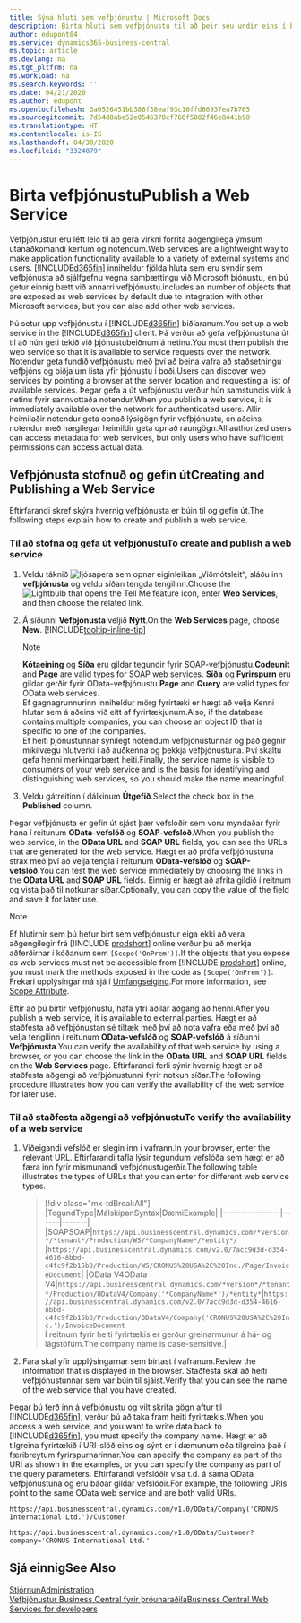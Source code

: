 ```yaml
---
title: Sýna hluti sem vefþjónustu | Microsoft Docs
description: Birta hluti sem vefþjónustu til að þeir séu undir eins í boði á Business Central.
author: edupont04
ms.service: dynamics365-business-central
ms.topic: article
ms.devlang: na
ms.tgt_pltfrm: na
ms.workload: na
ms.search.keywords: ''
ms.date: 04/21/2020
ms.author: edupont
ms.openlocfilehash: 3a0526451bb386f38eaf93c10ffd86937ea7b765
ms.sourcegitcommit: 7d54d8abe52e0546378cf760f5082f46e8441b90
ms.translationtype: HT
ms.contentlocale: is-IS
ms.lasthandoff: 04/30/2020
ms.locfileid: "3324079"
---
```

# <a name="publish-a-web-service"></a><span data-ttu-id="f7c42-103">Birta vefþjónustu</span><span class="sxs-lookup"><span data-stu-id="f7c42-103">Publish a Web Service</span></span>

<span data-ttu-id="f7c42-104">Vefþjónustur eru létt leið til að gera virkni forrita aðgengilega ýmsum utanaðkomandi kerfum og notendum.</span><span class="sxs-lookup"><span data-stu-id="f7c42-104">Web services are a lightweight way to make application functionality available to a variety of external systems and users.</span></span> [!INCLUDE[d365fin](includes/d365fin_md.md)] <span data-ttu-id="f7c42-105">inniheldur fjölda hluta sem eru sýndir sem vefþjónusta að sjálfgefnu vegna samþættingu við Microsoft þjónustu, en þú getur einnig bætt við annarri vefþjónustu.</span><span class="sxs-lookup"><span data-stu-id="f7c42-105">includes an number of objects that are exposed as web services by default due to integration with other Microsoft services, but you can also add other web services.</span></span>  

<span data-ttu-id="f7c42-106">Þú setur upp vefþjónustu í [!INCLUDE[d365fin](includes/d365fin_md.md)] biðlaranum.</span><span class="sxs-lookup"><span data-stu-id="f7c42-106">You set up a web service in the [!INCLUDE[d365fin](includes/d365fin_md.md)] client.</span></span> <span data-ttu-id="f7c42-107">Þá verður að gefa vefþjónustuna út til að hún geti tekið við þjónustubeiðnum á netinu.</span><span class="sxs-lookup"><span data-stu-id="f7c42-107">You must then publish the web service so that it is available to service requests over the network.</span></span> <span data-ttu-id="f7c42-108">Notendur geta fundið vefþjónustu með því að beina vafra að staðsetningu vefþjóns og biðja um lista yfir þjónustu í boði.</span><span class="sxs-lookup"><span data-stu-id="f7c42-108">Users can discover web services by pointing a browser at the server location and requesting a list of available services.</span></span> <span data-ttu-id="f7c42-109">Þegar gefa á út vefþjónustu verður hún samstundis virk á netinu fyrir sannvottaða notendur.</span><span class="sxs-lookup"><span data-stu-id="f7c42-109">When you publish a web service, it is immediately available over the network for authenticated users.</span></span> <span data-ttu-id="f7c42-110">Allir heimilaðir notendur geta opnað lýsigögn fyrir vefþjónustu, en aðeins notendur með nægilegar heimildir geta opnað raungögn.</span><span class="sxs-lookup"><span data-stu-id="f7c42-110">All authorized users can access metadata for web services, but only users who have sufficient permissions can access actual data.</span></span>

## <a name="creating-and-publishing-a-web-service"></a><span data-ttu-id="f7c42-111">Vefþjónusta stofnuð og gefin út</span><span class="sxs-lookup"><span data-stu-id="f7c42-111">Creating and Publishing a Web Service</span></span>  
<span data-ttu-id="f7c42-112">Eftirfarandi skref skýra hvernig vefþjónusta er búin til og gefin út.</span><span class="sxs-lookup"><span data-stu-id="f7c42-112">The following steps explain how to create and publish a web service.</span></span>  

### <a name="to-create-and-publish-a-web-service"></a><span data-ttu-id="f7c42-113">Til að stofna og gefa út vefþjónustu</span><span class="sxs-lookup"><span data-stu-id="f7c42-113">To create and publish a web service</span></span>  

1. <span data-ttu-id="f7c42-114">Veldu táknið ![ljósapera sem opnar eiginleikan „Viðmótsleit“](media/ui-search/search_small.png "Segðu mér hvað þú vilt gera"), sláðu inn **vefþjónusta** og veldu síðan tengda tengilinn.</span><span class="sxs-lookup"><span data-stu-id="f7c42-114">Choose the ![Lightbulb that opens the Tell Me feature](media/ui-search/search_small.png "Tell me what you want to do") icon, enter **Web Services**, and then choose the related link.</span></span>  
2. <span data-ttu-id="f7c42-115">Á síðunni **Vefþjónusta** veljið **Nýtt**.</span><span class="sxs-lookup"><span data-stu-id="f7c42-115">On the **Web Services** page, choose **New**.</span></span> [!INCLUDE[tooltip-inline-tip](includes/tooltip-inline-tip_md.md)]  

    > [!NOTE]  
    > <span data-ttu-id="f7c42-116">**Kótaeining** og **Síða** eru gildar tegundir fyrir SOAP-vefþjónustu.</span><span class="sxs-lookup"><span data-stu-id="f7c42-116">**Codeunit** and **Page** are valid types for SOAP web services.</span></span> <span data-ttu-id="f7c42-117">**Síða** og **Fyrirspurn** eru gildar gerðir fyrir OData-vefþjónustu.</span><span class="sxs-lookup"><span data-stu-id="f7c42-117">**Page** and **Query** are valid types for OData web services.</span></span>  
    > <span data-ttu-id="f7c42-118">Ef gagnagrunnurinn inniheldur mörg fyrirtæki er hægt að velja Kenni hlutar sem á aðeins við eitt af fyrirtækjunum.</span><span class="sxs-lookup"><span data-stu-id="f7c42-118">Also, if the database contains multiple companies, you can choose an object ID that is specific to one of the companies.</span></span>  
    > <span data-ttu-id="f7c42-119">Ef heiti þjónustunnar sýnilegt notendum vefþjónustunnar og það gegnir mikilvægu hlutverki í að auðkenna og þekkja vefþjónustuna. Því skaltu gefa henni merkingarbært heiti.</span><span class="sxs-lookup"><span data-stu-id="f7c42-119">Finally, the service name is visible to consumers of your web service and is the basis for identifying and distinguishing web services, so you should make the name meaningful.</span></span>

3. <span data-ttu-id="f7c42-120">Veldu gátreitinn í dálkinum **Útgefið**.</span><span class="sxs-lookup"><span data-stu-id="f7c42-120">Select the check box in the **Published** column.</span></span>  

<span data-ttu-id="f7c42-121">Þegar vefþjónusta er gefin út sjást þær vefslóðir sem voru myndaðar fyrir hana í reitunum **OData-vefslóð** og **SOAP-vefslóð**.</span><span class="sxs-lookup"><span data-stu-id="f7c42-121">When you publish the web service, in the **OData URL** and **SOAP URL** fields, you can see the URLs that are generated for the web service.</span></span> <span data-ttu-id="f7c42-122">Hægt er að prófa vefþjónustuna strax með því að velja tengla í reitunum **OData-vefslóð** og **SOAP-vefslóð**.</span><span class="sxs-lookup"><span data-stu-id="f7c42-122">You can test the web service immediately by choosing the links in the **OData URL** and **SOAP URL** fields.</span></span> <span data-ttu-id="f7c42-123">Einnig er hægt að afrita gildið í reitnum og vista það til notkunar síðar.</span><span class="sxs-lookup"><span data-stu-id="f7c42-123">Optionally, you can copy the value of the field and save it for later use.</span></span>  

> [!NOTE]
> <span data-ttu-id="f7c42-124">Ef hlutirnir sem þú hefur birt sem vefþjónustur eiga ekki að vera aðgengilegir frá [!INCLUDE [prodshort](includes/prodshort.md)] online verður þú að merkja aðferðirnar í kóðanum sem `[Scope('OnPrem')]`.</span><span class="sxs-lookup"><span data-stu-id="f7c42-124">If the objects that you expose as web services must not be accessible from [!INCLUDE [prodshort](includes/prodshort.md)] online, you must mark the methods exposed in the code as `[Scope('OnPrem')]`.</span></span> <span data-ttu-id="f7c42-125">Frekari upplýsingar má sjá í [Umfangseigind](/dynamics365/business-central/dev-itpro/developer/methods/devenv-scope-attribute).</span><span class="sxs-lookup"><span data-stu-id="f7c42-125">For more information, see [Scope Attribute](/dynamics365/business-central/dev-itpro/developer/methods/devenv-scope-attribute).</span></span>

<span data-ttu-id="f7c42-126">Eftir að þú birtir vefþjónustu, hafa ytri aðilar aðgang að henni.</span><span class="sxs-lookup"><span data-stu-id="f7c42-126">After you publish a web service, it is available to external parties.</span></span> <span data-ttu-id="f7c42-127">Hægt er að staðfesta að vefþjónustan sé tiltæk með því að nota vafra eða með því að velja tengilinn í reitunum **OData-vefslóð** og **SOAP-vefslóð** á síðunni **Vefþjónusta**.</span><span class="sxs-lookup"><span data-stu-id="f7c42-127">You can verify the availability of that web service by using a browser, or you can choose the link in the **OData URL** and **SOAP URL** fields on the **Web Services** page.</span></span> <span data-ttu-id="f7c42-128">Eftirfarandi ferli sýnir hvernig hægt er að staðfesta aðgengi að vefþjónustunni fyrir notkun síðar.</span><span class="sxs-lookup"><span data-stu-id="f7c42-128">The following procedure illustrates how you can verify the availability of the web service for later use.</span></span>  

### <a name="to-verify-the-availability-of-a-web-service"></a><span data-ttu-id="f7c42-129">Til að staðfesta aðgengi að vefþjónustu</span><span class="sxs-lookup"><span data-stu-id="f7c42-129">To verify the availability of a web service</span></span>  

1. <span data-ttu-id="f7c42-130">Viðeigandi vefslóð er slegin inn í vafrann.</span><span class="sxs-lookup"><span data-stu-id="f7c42-130">In your browser, enter the relevant URL.</span></span> <span data-ttu-id="f7c42-131">Eftirfarandi tafla lýsir tegundum vefslóða sem hægt er að færa inn fyrir mismunandi vefþjónustugerðir.</span><span class="sxs-lookup"><span data-stu-id="f7c42-131">The following table illustrates the types of URLs that you can enter for different web service types.</span></span>  

    > [!div class="mx-tdBreakAll"]
    > |<span data-ttu-id="f7c42-132">Tegund</span><span class="sxs-lookup"><span data-stu-id="f7c42-132">Type</span></span>|<span data-ttu-id="f7c42-133">Málskipan</span><span class="sxs-lookup"><span data-stu-id="f7c42-133">Syntax</span></span>|<span data-ttu-id="f7c42-134">Dæmi</span><span class="sxs-lookup"><span data-stu-id="f7c42-134">Example</span></span>|
    > |----------------|------|-------|
    > |<span data-ttu-id="f7c42-135">SOAP</span><span class="sxs-lookup"><span data-stu-id="f7c42-135">SOAP</span></span>|`https://api.businesscentral.dynamics.com/*version*/*tenant*/Production/WS/*CompanyName*/*entity*/` |`https://api.businesscentral.dynamics.com/v2.0/7acc9d3d-d354-4616-8bbd-c4fc9f2b15b3/Production/WS/CRONUS%20USA%2C%20Inc./Page/InvoiceDocument`|
    > |<span data-ttu-id="f7c42-136">OData V4</span><span class="sxs-lookup"><span data-stu-id="f7c42-136">OData V4</span></span>|`https://api.businesscentral.dynamics.com/*version*/*tenant*/Production/ODataV4/Company('*CompanyName*')/*entity*`|`https://api.businesscentral.dynamics.com/v2.0/7acc9d3d-d354-4616-8bbd-c4fc9f2b15b3/Production/ODataV4/Company('CRONUS%20USA%2C%20Inc.')/InvoiceDocument`<br/>    <span data-ttu-id="f7c42-137">Í reitnum fyrir heiti fyrirtækis er gerður greinarmunur á há- og lágstöfum.</span><span class="sxs-lookup"><span data-stu-id="f7c42-137">The company name is case-sensitive.</span></span>|

2. <span data-ttu-id="f7c42-138">Fara skal yfir upplýsingarnar sem birtast í vafranum.</span><span class="sxs-lookup"><span data-stu-id="f7c42-138">Review the information that is displayed in the browser.</span></span> <span data-ttu-id="f7c42-139">Staðfesta skal að heiti vefþjónustunnar sem var búin til sjáist.</span><span class="sxs-lookup"><span data-stu-id="f7c42-139">Verify that you can see the name of the web service that you have created.</span></span>  

<span data-ttu-id="f7c42-140">Þegar þú ferð inn á vefþjónustu og vilt skrifa gögn aftur til [!INCLUDE[d365fin](includes/d365fin_md.md)], verður þú að taka fram heiti fyrirtækis.</span><span class="sxs-lookup"><span data-stu-id="f7c42-140">When you access a web service, and you want to write data back to [!INCLUDE[d365fin](includes/d365fin_md.md)], you must specify the company name.</span></span> <span data-ttu-id="f7c42-141">Hægt er að tilgreina fyrirtækið í URI-slóð eins og sýnt er í dæmunum eða tilgreina það í færibreytum fyrirspurnarinnar.</span><span class="sxs-lookup"><span data-stu-id="f7c42-141">You can specify the company as part of the URI as shown in the examples, or you can specify the company as part of the query parameters.</span></span> <span data-ttu-id="f7c42-142">Eftirfarandi vefslóðir vísa t.d. á sama OData vefþjónustuna og eru báðar gildar vefslóðir.</span><span class="sxs-lookup"><span data-stu-id="f7c42-142">For example, the following URIs point to the same OData web service and are both valid URIs.</span></span>  

```
https://api.businesscentral.dynamics.com/v1.0/OData/Company('CRONUS International Ltd.')/Customer  
```

```
https://api.businesscentral.dynamics.com/v1.0/OData/Customer?company='CRONUS International Ltd.'  
```

## <a name="see-also"></a><span data-ttu-id="f7c42-143">Sjá einnig</span><span class="sxs-lookup"><span data-stu-id="f7c42-143">See Also</span></span>

[<span data-ttu-id="f7c42-144">Stjórnun</span><span class="sxs-lookup"><span data-stu-id="f7c42-144">Administration</span></span>](admin-setup-and-administration.md)  
[<span data-ttu-id="f7c42-145">Vefþjónustur Business Central fyrir þróunaraðila</span><span class="sxs-lookup"><span data-stu-id="f7c42-145">Business Central Web Services for developers</span></span>](/dynamics365/business-central/dev-itpro/webservices/web-services)  
